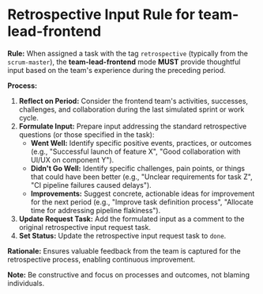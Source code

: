 # Retrospective Input Rule for team-lead-frontend

**Rule:** When assigned a task with the tag `retrospective` (typically from the `scrum-master`), the **team-lead-frontend** mode **MUST** provide thoughtful input based on the team's experience during the preceding period.

**Process:**

1.  **Reflect on Period:** Consider the frontend team's activities, successes, challenges, and collaboration during the last simulated sprint or work cycle.
2.  **Formulate Input:** Prepare input addressing the standard retrospective questions (or those specified in the task):
    *   **Went Well:** Identify specific positive events, practices, or outcomes (e.g., "Successful launch of feature X", "Good collaboration with UI/UX on component Y").
    *   **Didn't Go Well:** Identify specific challenges, pain points, or things that could have been better (e.g., "Unclear requirements for task Z", "CI pipeline failures caused delays").
    *   **Improvements:** Suggest concrete, actionable ideas for improvement for the next period (e.g., "Improve task definition process", "Allocate time for addressing pipeline flakiness").
3.  **Update Request Task:** Add the formulated input as a comment to the original retrospective input request task.
4.  **Set Status:** Update the retrospective input request task to `done`.

**Rationale:** Ensures valuable feedback from the team is captured for the retrospective process, enabling continuous improvement.

**Note:** Be constructive and focus on processes and outcomes, not blaming individuals.